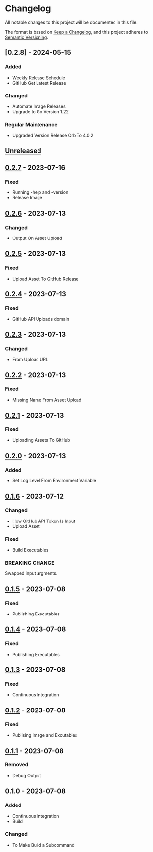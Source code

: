 # Changelog

All notable changes to this project will be documented in this file.

The format is based on [Keep a Changelog](https://keepachangelog.com/en/1.0.0/),
and this project adheres to [Semantic Versioning](https://semver.org/spec/v2.0.0.html).

## [0.2.8] - 2024-05-15

### Added

- Weekly Release Schedule
- GitHub Get Latest Release

### Changed

- Automate Image Releases
- Upgrade to Go Version 1.22

### Regular Maintenance

- Upgraded Version Release Orb To 4.0.2

<a name="unreleased"></a>
## [Unreleased]


<a name="0.2.7"></a>
## [0.2.7] - 2023-07-16
### Fixed
- Running -help and -version
- Release Image


<a name="0.2.6"></a>
## [0.2.6] - 2023-07-13
### Changed
- Output On Asset Upload


<a name="0.2.5"></a>
## [0.2.5] - 2023-07-13
### Fixed
- Upload Asset To GitHub Release


<a name="0.2.4"></a>
## [0.2.4] - 2023-07-13
### Fixed
- GitHub API Uploads domain


<a name="0.2.3"></a>
## [0.2.3] - 2023-07-13
### Changed
- From Upload URL


<a name="0.2.2"></a>
## [0.2.2] - 2023-07-13
### Fixed
- Missing Name From Asset Upload


<a name="0.2.1"></a>
## [0.2.1] - 2023-07-13
### Fixed
- Uploading Assets To GitHub


<a name="0.2.0"></a>
## [0.2.0] - 2023-07-13
### Added
- Set Log Level From Environment Variable


<a name="0.1.6"></a>
## [0.1.6] - 2023-07-12
### Changed
- How GitHub API Token Is Input
- Upload Asset

### Fixed
- Build Executables

### BREAKING CHANGE

Swapped input argments.


<a name="0.1.5"></a>
## [0.1.5] - 2023-07-08
### Fixed
- Publishing Executables


<a name="0.1.4"></a>
## [0.1.4] - 2023-07-08
### Fixed
- Publishing Executables


<a name="0.1.3"></a>
## [0.1.3] - 2023-07-08
### Fixed
- Continuous Integration


<a name="0.1.2"></a>
## [0.1.2] - 2023-07-08
### Fixed
- Publising Image and Excutables


<a name="0.1.1"></a>
## [0.1.1] - 2023-07-08
### Removed
- Debug Output


<a name="0.1.0"></a>
## 0.1.0 - 2023-07-08
### Added
- Continuous Integration
- Build

### Changed
- To Make Build a Subcommand


[Unreleased]: https://github.com/kohirens/go-get-latest/compare/0.2.7...HEAD
[0.2.7]: https://github.com/kohirens/go-get-latest/compare/0.2.6...0.2.7
[0.2.6]: https://github.com/kohirens/go-get-latest/compare/0.2.5...0.2.6
[0.2.5]: https://github.com/kohirens/go-get-latest/compare/0.2.4...0.2.5
[0.2.4]: https://github.com/kohirens/go-get-latest/compare/0.2.3...0.2.4
[0.2.3]: https://github.com/kohirens/go-get-latest/compare/0.2.2...0.2.3
[0.2.2]: https://github.com/kohirens/go-get-latest/compare/0.2.1...0.2.2
[0.2.1]: https://github.com/kohirens/go-get-latest/compare/0.2.0...0.2.1
[0.2.0]: https://github.com/kohirens/go-get-latest/compare/0.1.6...0.2.0
[0.1.6]: https://github.com/kohirens/go-get-latest/compare/0.1.5...0.1.6
[0.1.5]: https://github.com/kohirens/go-get-latest/compare/0.1.4...0.1.5
[0.1.4]: https://github.com/kohirens/go-get-latest/compare/0.1.3...0.1.4
[0.1.3]: https://github.com/kohirens/go-get-latest/compare/0.1.2...0.1.3
[0.1.2]: https://github.com/kohirens/go-get-latest/compare/0.1.1...0.1.2
[0.1.1]: https://github.com/kohirens/go-get-latest/compare/0.1.0...0.1.1

